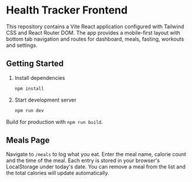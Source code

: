 # Health Tracker Frontend

This repository contains a Vite React application configured with Tailwind CSS and React Router DOM. The app provides a mobile-first layout with bottom tab navigation and routes for dashboard, meals, fasting, workouts and settings.

## Getting Started

1. Install dependencies
   ```bash
   npm install
   ```
2. Start development server
   ```bash
   npm run dev
   ```

Build for production with `npm run build`.

## Meals Page

Navigate to `/meals` to log what you eat. Enter the meal name, calorie count and
the time of the meal. Each entry is stored in your browser's LocalStorage under
today's date. You can remove a meal from the list and the total calories will
update automatically.
